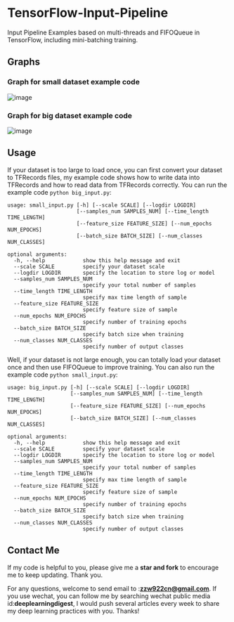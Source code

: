# TensorFlow-Input-Pipeline
Input Pipeline Examples based on multi-threads and FIFOQueue in TensorFlow, including mini-batching training.

## Graphs

### Graph for small dataset example code
![image](https://github.com/zzw922cn/TensorFlow-Input-Pipeline/blob/master/img/small.png)

### Graph for big dataset example code
![image](https://github.com/zzw922cn/TensorFlow-Input-Pipeline/blob/master/img/big.png)

## Usage

If your dataset is too large to load once, you can first convert your dataset to TFRecords files, my example code shows how to write data into TFRecords and how to read data from TFRecords correctly. You can run the example code `python big_input.py`:

```
usage: small_input.py [-h] [--scale SCALE] [--logdir LOGDIR]
                      [--samples_num SAMPLES_NUM] [--time_length TIME_LENGTH]
                      [--feature_size FEATURE_SIZE] [--num_epochs NUM_EPOCHS]
                      [--batch_size BATCH_SIZE] [--num_classes NUM_CLASSES]

optional arguments:
  -h, --help            show this help message and exit
  --scale SCALE         specify your dataset scale
  --logdir LOGDIR       specify the location to store log or model
  --samples_num SAMPLES_NUM
                        specify your total number of samples
  --time_length TIME_LENGTH
                        specify max time length of sample
  --feature_size FEATURE_SIZE
                        specify feature size of sample
  --num_epochs NUM_EPOCHS
                        specify number of training epochs
  --batch_size BATCH_SIZE
                        specify batch size when training
  --num_classes NUM_CLASSES
                        specify number of output classes

```

Well, if your dataset is not large enough, you can totally load your dataset once and then use FIFOQueue to improve training. You can also run the example code `python small_input.py`:

```
usage: big_input.py [-h] [--scale SCALE] [--logdir LOGDIR]
                    [--samples_num SAMPLES_NUM] [--time_length TIME_LENGTH]
                    [--feature_size FEATURE_SIZE] [--num_epochs NUM_EPOCHS]
                    [--batch_size BATCH_SIZE] [--num_classes NUM_CLASSES]

optional arguments:
  -h, --help            show this help message and exit
  --scale SCALE         specify your dataset scale
  --logdir LOGDIR       specify the location to store log or model
  --samples_num SAMPLES_NUM
                        specify your total number of samples
  --time_length TIME_LENGTH
                        specify max time length of sample
  --feature_size FEATURE_SIZE
                        specify feature size of sample
  --num_epochs NUM_EPOCHS
                        specify number of training epochs
  --batch_size BATCH_SIZE
                        specify batch size when training
  --num_classes NUM_CLASSES
                        specify number of output classes

```

## Contact Me
If my code is helpful to you, please give me a **star and fork** to encourage me to keep updating. Thank you.

For any questions, welcome to send email to :**zzw922cn@gmail.com**. If you use wechat, you can follow me by searching wechat public media id:**deeplearningdigest**, I would push several articles every week to share my deep learning practices with you. Thanks!
